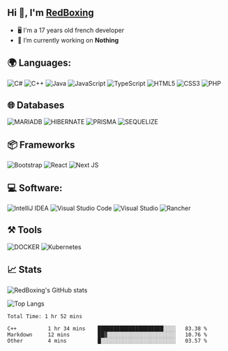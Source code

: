 ## Hi 👋, I'm [RedBoxing](https://redboxing.fr)

- 🖥️ I'm a 17 years old french developer 
- 🔭 I’m currently working on **Nothing**

## 🌍 Languages:
![C#](https://img.shields.io/badge/c%23-%23239120.svg?style=for-the-badge&logo=c-sharp&logoColor=white)
![C++](https://img.shields.io/badge/c++-%2300599C.svg?style=for-the-badge&logo=c%2B%2B&logoColor=white)
![Java](https://img.shields.io/badge/java-%23ED8B00.svg?style=for-the-badge&logo=java&logoColor=white)
![JavaScript](https://img.shields.io/badge/javascript-%23323330.svg?style=for-the-badge&logo=javascript&logoColor=%23F7DF1E)
![TypeScript](https://img.shields.io/badge/typescript-%23007ACC.svg?style=for-the-badge&logo=typescript&logoColor=white)
![HTML5](https://img.shields.io/badge/html5-%23E34F26.svg?style=for-the-badge&logo=html5&logoColor=white)
![CSS3](https://img.shields.io/badge/css3-%231572B6.svg?style=for-the-badge&logo=css3&logoColor=white)
![PHP](https://img.shields.io/badge/PHP-777BB4?style=for-the-badge&logo=php&logoColor=white)

## 🌐 Databases
![MARIADB](https://img.shields.io/badge/MariaDB-003545?style=for-the-badge&logo=mariadb&logoColor=white)
![HIBERNATE](https://img.shields.io/badge/Hibernate-59666C?style=for-the-badge&logo=Hibernate&logoColor=white)
![PRISMA](https://img.shields.io/badge/Prisma-3982CE?style=for-the-badge&logo=Prisma&logoColor=white)
![SEQUELIZE](https://img.shields.io/badge/Sequelize-52B0E7?style=for-the-badge&logo=Sequelize&logoColor=white)

## 📦 Frameworks
![Bootstrap](https://img.shields.io/badge/bootstrap-%23563D7C.svg?style=for-the-badge&logo=bootstrap&logoColor=white)
![React](https://img.shields.io/badge/react-%2320232a.svg?style=for-the-badge&logo=react&logoColor=%2361DAFB)
![Next JS](https://img.shields.io/badge/Next-black?style=for-the-badge&logo=next.js&logoColor=white)

## 💻 Software:
![IntelliJ IDEA](https://img.shields.io/badge/IntelliJIDEA-000000.svg?style=for-the-badge&logo=intellij-idea&logoColor=white)
![Visual Studio Code](https://img.shields.io/badge/Visual%20Studio%20Code-0078d7.svg?style=for-the-badge&logo=visual-studio-code&logoColor=white)
![Visual Studio](https://img.shields.io/badge/Visual%20Studio-5C2D91.svg?style=for-the-badge&logo=visual-studio&logoColor=white)
![Rancher](https://img.shields.io/badge/rancher-%230075A8.svg?style=for-the-badge&logo=rancher&logoColor=white)

## ⚒ Tools 
![DOCKER](https://img.shields.io/badge/Docker-2CA5E0?style=for-the-badge&logo=docker&logoColor=white)
![Kubernetes](https://img.shields.io/badge/kubernetes-%23326ce5.svg?style=for-the-badge&logo=kubernetes&logoColor=white)

## 📈 Stats

![RedBoxing's GitHub stats](https://github-readme-stats.vercel.app/api?username=RedBoxing&count_private=true&show_icons=true&theme=tokyonight)

![Top Langs](https://github-readme-stats.vercel.app/api/top-langs/?username=RedBoxing&layout=compact&theme=tokyonight)

<!--START_SECTION:waka-->

```text
Total Time: 1 hr 52 mins

C++          1 hr 34 mins    █████████████████████░░░░   83.38 %
Markdown     12 mins         ██▓░░░░░░░░░░░░░░░░░░░░░░   10.76 %
Other        4 mins          █░░░░░░░░░░░░░░░░░░░░░░░░   03.57 %
```

<!--END_SECTION:waka-->
